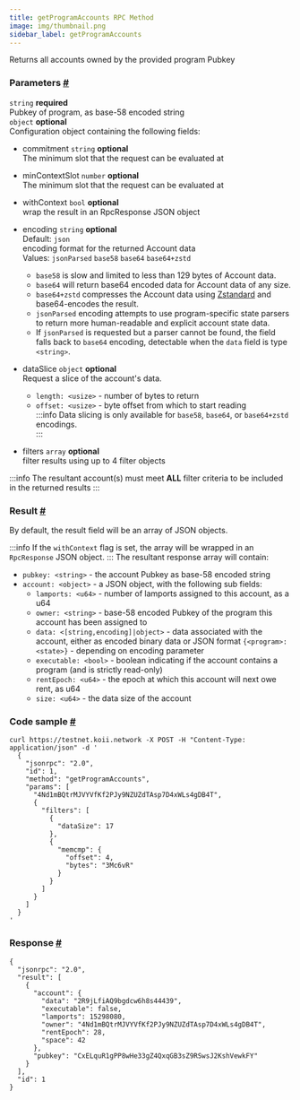 ```yaml
--- 
title: getProgramAccounts RPC Method 
image: img/thumbnail.png 
sidebar_label: getProgramAccounts
---  
```


Returns all accounts owned by the provided program Pubkey

### Parameters [#](#parameters)
`string` **required**  
Pubkey of program, as base-58 encoded string  
`object` **optional**  
Configuration object containing the following fields:    
- commitment `string` **optional**  
  The minimum slot that the request can be evaluated at
- minContextSlot `number` **optional**  
The minimum slot that the request can be evaluated at  
- withContext `bool` **optional**  
wrap the result in an RpcResponse JSON object  
- encoding `string` **optional**  
  Default: `json`  
  encoding format for the returned Account data  
  Values: `jsonParsed` `base58` `base64` `base64+zstd`

  - `base58` is slow and limited to less than 129 bytes of Account data.
  - `base64` will return base64 encoded data for Account data of any size.
  - `base64+zstd` compresses the Account data using [Zstandard](https://facebook.github.io/zstd/) and base64-encodes the result.
  - `jsonParsed` encoding attempts to use program-specific state parsers to return more human-readable and explicit account state data.
  - If `jsonParsed` is requested but a parser cannot be found, the field falls back to `base64` encoding, detectable when the `data` field is type `<string>`.  
- dataSlice `object` **optional**  
  Request a slice of the account's data.
  - `length: <usize>` - number of bytes to return
  - `offset: <usize>` - byte offset from which to start reading  
:::info
Data slicing is only available for `base58`, `base64`, or `base64+zstd` encodings.  
:::

- filters `array` **optional**   
filter results using up to 4 filter objects

:::info
The resultant account(s) must meet **ALL** filter criteria to be included in the returned results
:::

### Result [#](#result)

By default, the result field will be an array of JSON objects.

:::info
If the `withContext` flag is set, the array will be wrapped in an `RpcResponse` JSON object.
:::
The resultant response array will contain:

*   `pubkey: <string>` - the account Pubkey as base-58 encoded string
*   `account: <object>` - a JSON object, with the following sub fields:
    *   `lamports: <u64>` - number of lamports assigned to this account, as a u64
    *   `owner: <string>` - base-58 encoded Pubkey of the program this account has been assigned to
    *   `data: <[string,encoding]|object>` - data associated with the account, either as encoded binary data or JSON format `{<program>: <state>}` - depending on encoding parameter
    *   `executable: <bool>` - boolean indicating if the account contains a program (and is strictly read-only)
    *   `rentEpoch: <u64>` - the epoch at which this account will next owe rent, as u64
    *   `size: <u64>` - the data size of the account

### Code sample [#](#code-sample)

```
curl https://testnet.koii.network -X POST -H "Content-Type: application/json" -d '
  {
    "jsonrpc": "2.0",
    "id": 1,
    "method": "getProgramAccounts",
    "params": [
      "4Nd1mBQtrMJVYVfKf2PJy9NZUZdTAsp7D4xWLs4gDB4T",
      {
        "filters": [
          {
            "dataSize": 17
          },
          {
            "memcmp": {
              "offset": 4,
              "bytes": "3Mc6vR"
            }
          }
        ]
      }
    ]
  }
'
```


### Response [#](#response)

```
{
  "jsonrpc": "2.0",
  "result": [
    {
      "account": {
        "data": "2R9jLfiAQ9bgdcw6h8s44439",
        "executable": false,
        "lamports": 15298080,
        "owner": "4Nd1mBQtrMJVYVfKf2PJy9NZUZdTAsp7D4xWLs4gDB4T",
        "rentEpoch": 28,
        "space": 42
      },
      "pubkey": "CxELquR1gPP8wHe33gZ4QxqGB3sZ9RSwsJ2KshVewkFY"
    }
  ],
  "id": 1
}
```
